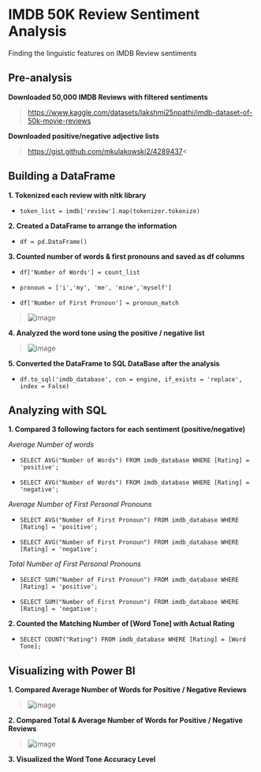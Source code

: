 # IMDB 50K Review Sentiment Analysis
Finding the linguistic features on IMDB Review sentiments


## Pre-analysis
**Downloaded 50,000 IMDB Reviews with filtered sentiments**
>https://www.kaggle.com/datasets/lakshmi25npathi/imdb-dataset-of-50k-movie-reviews

**Downloaded positive/negative adjective lists**
>https://gist.github.com/mkulakowski2/4289437<

## Building a DataFrame
**1. Tokenized each review with nltk library**

- `token_list = imdb['review'].map(tokenizer.tokenize)`

**2. Created a DataFrame to arrange the information**

- `df = pd.DataFrame()`

**3. Counted number of words & first pronouns and saved as df columns**

- `df['Number of Words'] = count_list`

- `pronoun = ['i','my', 'me', 'mine','myself']`

- `df['Number of First Pronoun'] = pronoun_match`

>![image](https://user-images.githubusercontent.com/43493266/193165076-3232904c-7169-4490-8f5a-c0db9a2eb456.png)

**4. Analyzed the word tone using the positive / negative list**

>![image](https://user-images.githubusercontent.com/43493266/192659006-4b687753-2757-41de-aa24-82964df3914b.png)

**5. Converted the DataFrame to SQL DataBase after the analysis**

- `df.to_sql('imdb_database', con = engine, if_exists = 'replace', index = False)`


## Analyzing with SQL
**1. Compared 3 following factors for each sentiment (positive/negative)**

*Average Number of words*

- `SELECT AVG("Number of Words") FROM imdb_database WHERE [Rating] = 'positive';`

- `SELECT AVG("Number of Words") FROM imdb_database WHERE [Rating] = 'negative';`

*Average Number of First Personal Pronouns*

- `SELECT AVG("Number of First Pronoun") FROM imdb_database WHERE [Rating] = 'positive';`

- `SELECT AVG("Number of First Pronoun") FROM imdb_database WHERE [Rating] = 'negative';`

*Total Number of First Personal Pronouns*

- `SELECT SUM("Number of First Pronoun") FROM imdb_database WHERE [Rating] = 'positive';`

- `SELECT SUM("Number of First Pronoun") FROM imdb_database WHERE [Rating] = 'negative';`

**2. Counted the Matching Number of [Word Tone] with Actual Rating**

- `SELECT COUNT("Rating") FROM imdb_database WHERE [Rating] = [Word Tone];`


## Visualizing with Power BI
**1. Compared Average Number of Words for Positive / Negative Reviews**

>![image](https://user-images.githubusercontent.com/43493266/193165130-07c18da6-10bb-43b5-a780-09adf68a4beb.png)

**2. Compared Total & Average Number of Words for Positive / Negative Reviews**

>![image](https://user-images.githubusercontent.com/43493266/193164829-30ca118b-3269-4f36-8812-369602c44a72.png)

**3. Visualized the Word Tone Accuracy Level**
